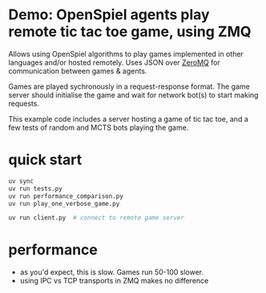 # Demo: OpenSpiel agents play remote tic tac toe game, using ZMQ

Allows using OpenSpiel algorithms to play games implemented in other languages
and/or hosted remotely. Uses JSON over [ZeroMQ](https://zeromq.org/) for
communication between games & agents.

Games are played sychronously in a request-response format. The game server
should initialise the game and wait for network bot(s) to start making requests.

This example code includes a server hosting a game of tic tac toe, and a few
tests of random and MCTS bots playing the game.


# quick start
```sh
uv sync
uv run tests.py
uv run performance_comparison.py
uv run play_one_verbose_game.py

uv run client.py  # connect to remote game server
```


# performance
- as you'd expect, this is slow. Games run 50-100 slower.
- using IPC vs TCP transports in ZMQ makes no difference
